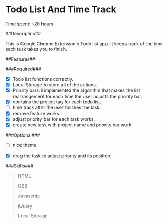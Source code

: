 # Todo List And Time Track

Time spent: ~20 hours

##Description##

This is Google Chrome Extension's Todo list app. It keeps track of the time each task takes you to finish. 

##Features##

###Required###

- [x] Todo list functions correctly.
- [x] Local Storage to store all of the actions.
- [x] Priority bars: I implemented the algorithm that makes the list rearrangement for each time the user 
adjusts the priority bar.
- [x] contains the project tag for each todo list.
- [ ] time track after the user finishes the task. 
- [x] remove feature works.
- [x] adjust priority bar for each task works.
- [x] create new task with project name and priority bar work.

###Optional###
- [ ] nice theme.
- [x] drag the task to adjust priority and its position.


###Skills###

> HTML

> CSS

> Javascript

> jQuery

> Local Storage

